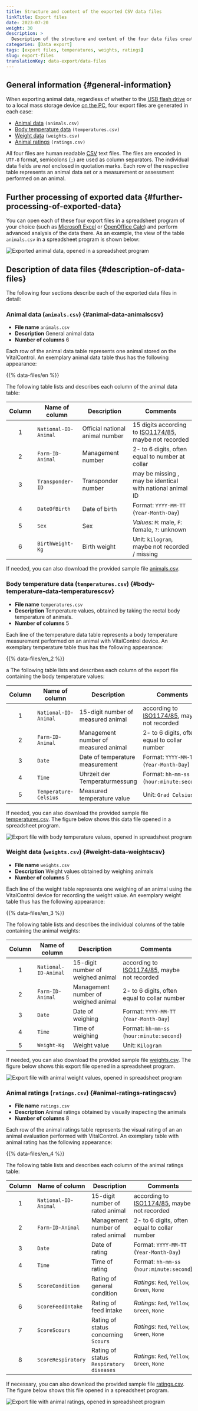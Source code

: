 ```yaml
---
title: Structure and content of the exported CSV data files
linkTitle: Export files
date: 2023-07-20
weight: 30
description: >
  Description of the structure and content of the four data files created during the export.
categories: [Data export]
tags: [export files, temperatures, weights, ratings]
slug: export-files
translationKey: data-export/data-files
---
```

## General information {#general-information}

When exporting animal data, regardless of whether to the [USB flash drive][] or to a local mass storage device [on the PC][], four export files are generated in each case:

- [Animal data][] `(animals.csv)`
- [Body temperature data][] `(temperatures.csv)`
- [Weight data][] `(weights.csv)`
- [Animal ratings][] `(ratings.csv)`

[USB flash drive]: ../usb-drive/
[on the PC]: ../pc/

[Animal data]: #animal-data-animalscsv
[Body temperature data]: #body-temperature-data-temperaturescsv
[Weight data]: #weight-data-weightscsv
[Animal ratings]: #animal-ratings-ratingscsv

All four files are human readable [CSV](https://en.wikipedia.org/wiki/Comma-separated_values) text files. The files are encoded in `UTF-8` format, semicolons (`;`) are used as column separators. The individual data fields are *not* enclosed in quotation marks. Each row of the respective table represents an animal data set or a measurement or assessment performed on an animal.

## Further processing of exported data {#further-processing-of-exported-data}

You can open each of these four export files in a spreadsheet program of your choice (such as [Microsoft Excel](https://products.office.com/excel) or [OpenOffice Calc](https://www.openoffice.org/)) and perform advanced analysis of the data there. As an example, the view of the table `animals.csv` in a spreadsheet program is shown below:

![Exported animal data, opened in a spreadsheet program](../images/animals.png "Animal data opened in spreadsheet program")

## Description of data files {#description-of-data-files}

The following four sections describe each of the exported data files in detail:

### Animal data (`animals.csv`) {#animal-data-animalscsv}

- **File name** `animals.csv`
- **Description** General animal data
- **Number of columns** 6

Each row of the animal data table represents one animal stored on the VitalControl. An exemplary animal data table thus has the following appearance:

{{% data-files/en %}}

The following table lists and describes each column of the animal data table:

|Column| Name of column    | Description                     | Comments                                                  |
|:-:|----------------------|---------------------------------|-----------------------------------------------------------|
| 1 | `National-ID-Animal` | Official national animal number | 15 digits according to [ISO1174/85][], maybe not recorded |
| 2 | `Farm-ID-Animal`     | Management number               | 2- to 6 digits, often equal to number at collar           |
| 3 | `Transponder-ID`     | Transponder number              | may be missing , may be identical with national animal ID |
| 4 | `DateOfBirth`        | Date of birth                   | Format: `YYYY-MM-TT` (`Year-Month-Day`)                   |
| 5 | `Sex`                | Sex                             | _Values:_ `M`: male, `F`: female, `?`: unknown            |
| 6 | `BirthWeight-Kg`     | Birth weight                    | Unit: `kilogram`, maybe not recorded / missing            |

[ISO1174/85]: https://en.wikipedia.org/wiki/ISO_11784_and_ISO_11785

If needed, you can also download the provided sample file [animals.csv][].

[animals.csv]: /data-export/animals.csv

### Body temperature data (`temperatures.csv`) {#body-temperature-data-temperaturescsv}

- **File name** `temperatures.csv`
- **Description** Temperature values, obtained by taking the rectal body temperature of animals.
- **Number of columns** 5

Each line of the temperature data table represents a body temperature measurement performed on an animal with VitalControl device. An exemplary temperature table thus has the following appearance:

{{% data-files/en_2 %}}

a
The following table lists and describes each column of the export file containing the body temperature values:

|Column| Name of column     | Description                          | Comments                                         |
|:-:|-----------------------|--------------------------------------|--------------------------------------------------|
| 1 | `National-ID-Animal`  | 15-digit number of measured animal   | according to [ISO1174/85][], maybe not recorded  |
| 2 | `Farm-ID-Animal`      | Management number of measured animal | 2- to 6 digits, often equal to collar number     |
| 3 | `Date`                | Date of temperature measurement      | Format: `YYYY-MM-TT` (`Year-Month-Day`)          |
| 4 | `Time`                | Uhrzeit der Temperaturmessung        | Format: `hh-mm-ss` (`hour:minute:second`)        |
| 5 | `Temperature-Celsius` | Measured temperature value           | Unit: `Grad Celsius`                             |

If needed, you can also download the provided sample file [temperatures.csv][]. The figure below shows this data file opened in a spreadsheet program.

![Export file with body temperature values, opened in spreadsheet program](../images/temperatures.png "Table temperature values")

[temperatures.csv]: /data-export/temperatures.csv

### Weight data (`weights.csv`) {#weight-data-weightscsv}

- **File name** `weights.csv`
- **Description** Weight values obtained by weighing animals
- **Number of columns** 5

Each line of the weight table represents one weighing of an animal using the VitalControl device for recording the weight value. An exemplary weight table thus has the following appearance:

{{% data-files/en_3 %}}

The following table lists and describes the individual columns of the table containing the animal weights:

|Column| Name of column     | Description                         | Comments                                        |
|:-:|-----------------------|-------------------------------------|-------------------------------------------------|
| 1 | `National-ID-Animal`  | 15-digit number of weighed animal   | according to [ISO1174/85][], maybe not recorded |
| 2 | `Farm-ID-Animal`      | Management number of weighed animal | 2- to 6 digits, often equal to collar number    |
| 3 | `Date`                | Date of weighing                    | Format: `YYYY-MM-TT` (`Year-Month-Day`)         |
| 4 | `Time`                | Time of weighing                    | Format: `hh-mm-ss` (`hour:minute:second`)       |
| 5 | `Weight-Kg`           | Weight value                        | Unit: `Kilogram`                                |

If needed, you can also download the provided sample file [weights.csv][]. The figure below shows this export file opened in a spreadsheet program.

![Export file with animal weight values, opened in spreadsheet program](../images/weights.png "Table weight values")

[weights.csv]: /data-export/weights.csv

### Animal ratings (`ratings.csv`) {#animal-ratings-ratingscsv}

- **File name** `ratings.csv`
- **Description** Animal ratings obtained by visually inspecting the animals
- **Number of columns** 8

Each row of the animal ratings table represents the visual rating of an an animal evaluation performed with VitalControl. An exemplary table with animal rating has the following appearance:

{{% data-files/en_4 %}}

The following table lists and describes each column of the animal ratings table:

|Column| Name of column     | Description                             | Comments                                        |
|:-:|-----------------------|-----------------------------------------|-------------------------------------------------|
| 1 | `National-ID-Animal`  | 15-digit number of rated animal         | according to [ISO1174/85][], maybe not recorded |
| 2 | `Farm-ID-Animal`      | Management number of rated animal       | 2- to 6 digits, often equal to collar number    |
| 3 | `Date`                | Date of rating                          | Format: `YYYY-MM-TT` (`Year-Month-Day`)         |
| 4 | `Time`                | Time of rating                          | Format: `hh-mm-ss` (`hour:minute:second`)       |
| 5 | `ScoreCondition`      | Rating of general condition             | _Ratings:_ `Red`, `Yellow`, `Green`, `None`     |
| 6 | `ScoreFeedIntake`     | Rating of feed intake                   | _Ratings:_ `Red`, `Yellow`, `Green`, `None`     |
| 7 | `ScoreScours`         | Rating of status concerning `Scours`    | _Ratings:_ `Red`, `Yellow`, `Green`, `None`     |
| 8 | `ScoreRespiratory`    | Rating of status `Respiratory diseases` | _Ratings:_ `Red`, `Yellow`, `Green`, `None`     |

If necessary, you can also download the provided sample file [ratings.csv][]. The figure below shows this file opened in a spreadsheet program.

![Export file with animal ratings, opened in spreadsheet program](../images/ratings.png "Table animal ratings")

[ratings.csv]: /data-export/ratings.csv
